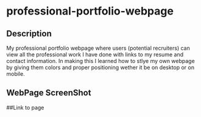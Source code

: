 # professional-portfolio-webpage

## Description
My professional portfolio webpage where users (potential recruiters) can view all the professional work I have done with links to my resume and contact information. In making this I learned how to stlye my own webpage by giving them colors and proper positioning wether it be on desktop or on mobile.

## WebPage ScreenShot

##Link to page
